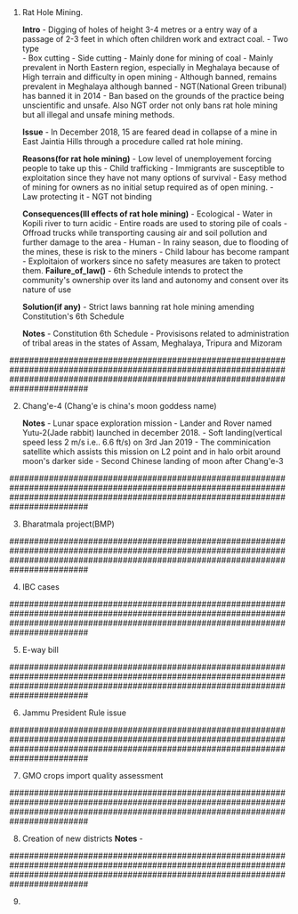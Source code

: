 ##

1. Rat Hole Mining.

	**Intro**
		- Digging of holes of height 3-4 metres or a entry way of a passage of 2-3 feet in which often children work and extract coal.
		- Two type	
			- Box cutting
			- Side cutting
		- Mainly done for mining of coal
		- Mainly prevalent in North Eastern region, especially in Meghalaya because of High terrain and difficulty in open mining
		- Although banned, remains prevalent in Meghalaya although banned
		- NGT(National Green tribunal) has banned it in 2014
		- Ban based on the grounds of the practice being unscientific and unsafe. Also NGT order not only bans rat hole mining but all illegal and unsafe mining methods.
	
	**Issue**
		- In December 2018, 15 are feared dead in collapse of a mine in East Jaintia Hills through a procedure called rat hole mining.
	
	**Reasons(for rat hole mining)**
		- Low level of unemployement forcing people to take up this
		- Child trafficking 
		- Immigrants are susceptible to exploitation since they have not many options of survival 
		- Easy method of mining for owners as no initial setup required as of open mining.
		- Law protecting it 
		- NGT not binding

	**Consequences(Ill effects of rat hole mining)**
		- Ecological
			- Water in Kopili river to turn acidic
			- Entire roads are used to storing pile of coals
			- Offroad trucks while transporting causing air and soil pollution and further damage to the area
		- Human
			- In rainy season, due to flooding of the mines, these is risk to the miners
			- Child labour has become rampant
			- Exploitaion of workers since no safety measures are taken to protect them.
	**Failure_of_law()**
		- 6th Schedule intends to protect the community's ownership over its land and autonomy and consent over its nature of use

	**Solution(if any)**
		- Strict laws banning rat hole mining amending Constitution's 6th Schedule

	**Notes**
		- Constitution 6th Schedule
			- Provisisons related to administration of tribal areas in the states of Assam, Meghalaya, Tripura and Mizoram

########################################################################################################################################################################################

2.  Chang'e-4 (Chang'e is china's moon goddess name)

	**Notes**
		- Lunar space exploration mission
		- Lander and Rover named Yutu-2(Jade rabbit) launched in december 2018. 
		- Soft landing(vertical speed less 2 m/s i.e.. 6.6 ft/s) on 3rd Jan 2019
		- The comminication satellite which assists this mission on L2 point and in halo orbit around moon's darker side
		- Second Chinese landing of moon after Chang'e-3



########################################################################################################################################################################################


3. Bharatmala project(BMP)
	

########################################################################################################################################################################################

4. IBC cases


########################################################################################################################################################################################

5. E-way bill


########################################################################################################################################################################################

6. Jammu President Rule issue


########################################################################################################################################################################################

7. GMO crops import quality assessment


########################################################################################################################################################################################


8. Creation of new districts 
	**Notes**
		-

########################################################################################################################################################################################

9. 

			
